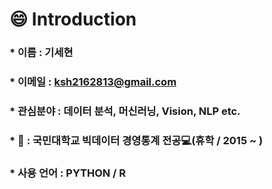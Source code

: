 # :smile: Introduction

### * 이름 : 기세현

### * 이메일 : ksh2162813@gmail.com

### * 관심분야 : 데이터 분석, 머신러닝, Vision, NLP etc.

### * :school: : 국민대학교 빅데이터 경영통계 전공:computer:(휴학 / 2015 ~ )

### * 사용 언어 : PYTHON / R
<!--
**kisehyun/kisehyun** is a ✨ _special_ ✨ repository because its `README.md` (this file) appears on your GitHub profile.

###
